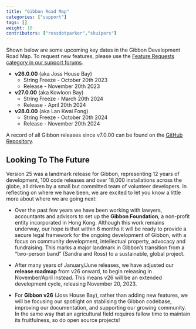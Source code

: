 ```yaml
---
title: "Gibbon Road Map"
categories: ["support"]
tags: []
weight: 10
contributors: ["rossdotparker","skuipers"]
---
```


Shown below are some upcoming key dates in the Gibbon Development Road Map. To request new features, please use the [Feature Requests category in our support forums](https://ask.gibbonedu.org/categories/feature-requests).


*   __v26.0.00__ (aka Joss House Bay)
    *   String Freeze - October 20th 2023
    *   Release - November 20th 2023
*   __v27.0.00__ (aka Kowloon Bay)
    *   String Freeze - March 20th 2024
    *   Release - April 20th 2024
*   __v28.0.00__ (aka Lan Kwai Fong)
    *   String Freeze - October 20th 2024
    *   Release - November 20th 2024
 
A record of all Gibbon releases since v7.0.00 can be found on the [GitHub Repository](https://github.com/GibbonEdu/core/releases).

## Looking To The Future

Version 25 was a landmark release for Gibbon, representing 12 years of development, 100 code releases and over 18,000 installations across the globe, all driven by a small but committed team of volunteer developers. In reflecting on where we have been, we are excited to let you know a little more about where we are going next:

- Over the past few years we have been working with lawyers, accountants and advisors to set up the **Gibbon Foundation**, a non-profit entity incorporated in Hong Kong. Although this work remains underway, our hope is that within 6 months it will be ready to provide a secure legal framework for the ongoing development of Gibbon, with a focus on community development, intellectual property, advocacy and fundraising. This marks a major landmark in Gibbon’s transition from a “two-person band” (Sandra and Ross) to a sustainable, global project.

- After many years of January/June releases, we have adjusted our **release roadmap** from v26 onward, to begin releasing in November/April instead. This means v26 will be an extended development cycle, releasing November 20, 2023.

- For **Gibbon v26** (Joss House Bay), rather than adding new features, we will be focusing our spotlight on stablising the Gibbon codebase, improving our documentation, and supporting our growing community. In the same way that an agricultural field requires fallow time to maintain its fruitfulness, so do open source projects!
